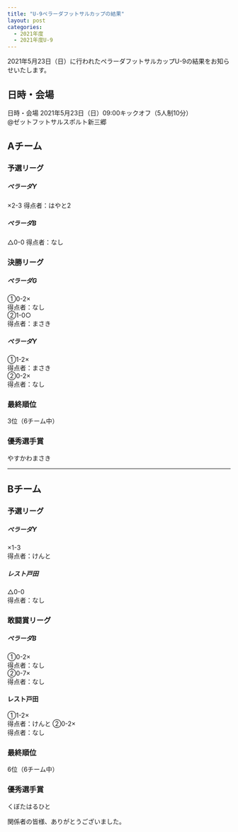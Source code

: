 ```yaml
---
title: "U-9ペラーダフットサルカップの結果"
layout: post
categories:
  - 2021年度
  - 2021年度U-9
---
```


2021年5月23日（日）に行われたペラーダフットサルカップU-9の結果をお知らせいたします。


## 日時・会場

日時・会場
2021年5月23日（日）09:00キックオフ（5人制10分）  
@ゼットフットサルスポルト新三郷

## Aチーム

### 予選リーグ

##### ペラーダY
×2-3
得点者：はやと2

##### ペラーダB
△0-0
得点者：なし

### 決勝リーグ

##### ペラーダG
①0-2×  
得点者：なし  
②1-0○  
得点者：まさき  

##### ペラーダY
①1-2×  
得点者：まさき  
②0-2×  
得点者：なし

### 最終順位
3位（6チーム中）

### 優秀選手賞
やすかわまさき

---

## Bチーム

### 予選リーグ

##### ペラーダY
×1-3  
得点者：けんと

##### レスト戸田
△0-0  
得点者：なし

### 敢闘賞リーグ

##### ペラーダB
①0-2×  
得点者：なし    
②0-7×    
得点者：なし   

#### レスト戸田
①1-2×  
得点者：けんと
②0-2×  
得点者：なし

### 最終順位
6位（6チーム中）

### 優秀選手賞
くぼたはるひと

関係者の皆様、ありがとうございました。


